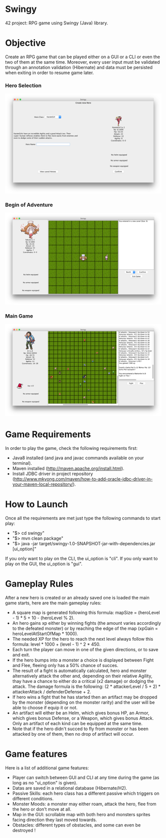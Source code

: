 # Swingy
42 project: RPG game using Swingy (Java) library.

# Objective
Create an RPG game that can be played either on a GUI or a CLI or even the two of them at the same time.
Moreover, every user input must be validated through an annotation validation (Hibernate) and data must be persisted when exiting in order to resume game later.

### Hero Selection
![Alt text](/screenshots/HeroSelection.png?raw=true "Main Game")

### Begin of Adventure
![Alt text](/screenshots/GameStart.png?raw=true "Main Game")

### Main Game
![Alt text](/screenshots/MainGame.png?raw=true "Main Game")

# Game Requirements
In order to play the game, check the following requirements first:
- Java8 installed (and java and javac commands available on your terminal).
- Maven installed (http://maven.apache.org/install.html).
- Install JDBC driver in project repository (http://www.mkyong.com/maven/how-to-add-oracle-jdbc-driver-in-your-maven-local-repository/).

# How to Launch
Once all the requirements are met just type the following commands to start play:
- "$> cd swingy"
- "$> mvn clean package"
- "$> java -jar target/swingy-1.0-SNAPSHOT-jar-with-dependencies.jar [ui_option]"

If you only want to play on the CLI, the ui_option is "cli".
If you only want to play on the GUI, the ui_option is "gui".

# Gameplay Rules
After a new hero is created or an already saved one is loaded the main game starts, here are the main gameplay rules:
- A square map is generated following this formula: mapSize = (heroLevel - 1) * 5 + 10 - (heroLevel % 2).
- An hero gains xp either by winning fights (the amount varies accordingly to the defeated monster) or by reaching the edge of the map (xpGain = heroLevelAtStartOfMap * 1000).
- The needed XP for the hero to reach the next level always follow this formula: level * 1000 + (level - 1) ^ 2 * 450.
- Each turn the player can move in one of the given directions, or to save and exit.
- If the hero bumps into a monster a choice is displayed between Fight and Flee, fleeing only has a 50% chance of succes.
- The result of a fight is automatically calculated, hero and monster alternatively attack the other and, depending on their relative Agility, thay have a chance to either do a critical (x2 damage) or dodging the attack. The damage formula is the following: (2 * attackerLevel / 5 + 2) * attackerAttack / defenderDefense + 2.
- If hero wins a fight that he has started then an artifact may be dropped by the monster (depending on the monster rarity) and the user will be able to choose if equip it or not.
- An artifact will either be an Helm, which gives bonus HP, an Armor, which gives bonus Defense, or a Weapon, which gives bonus Attack. Only an artifact of each kind can be equipped at the same time.
- Note that if the hero didn't succed to fly from monster or has been attacked by one of them, then no drop of artifact will occur.

# Game features
Here is a list of additional game features:
- Player can switch between GUI and CLI at any time during the game (as long as no "ui_option" is given).
- Datas are saved in a relational database (Hibernate/H2).
- Passive Skills: each hero class has a different passive which triggers on different conditions.
- Monster Moods: a monster may either roam, attack the hero, flee from the hero or don't move at all.
- Map in the GUI: scrollable map with both hero and monsters sprites facing direction they last moved towards.
- Obstacles: different types of obstacles, and some can even be destroyed !
